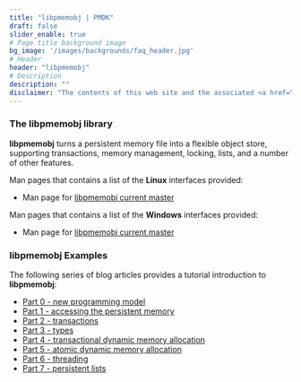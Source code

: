 ```yaml
---
title: "libpmemobj | PMDK"
draft: false
slider_enable: true
# Page title background image
bg_image: '/images/backgrounds/faq_header.jpg'
# Header
header: "libpmemobj"
# Description
description: ""
disclaimer: "The contents of this web site and the associated <a href=\"https://github.com/pmem\">GitHub repositories</a> are BSD-licensed open source."
---
```

### The libpmemobj library

**libpmemobj** turns a persistent memory file into a
flexible object store, supporting transactions, memory
management, locking, lists, and a number of other features.

Man pages that contains a list of the **Linux** interfaces provided:

* Man page for <a href="../manpages/linux/master/libpmemobj/libpmemobj.7.html">libpmemobj current master</a>


Man pages that contains a list of the **Windows** interfaces provided:

* Man page for <a href="../manpages/windows/master/libpmemobj/libpmemobj.7.html">libpmemobj current master</a>

### libpmemobj Examples

The following series of blog articles provides a tutorial introduction
to **libpmemobj**:

* [Part 0 - new programming model](/2015/06/12/pmem-model.html)
* [Part 1 - accessing the persistent memory](/2015/06/13/accessing-pmem.html)
* [Part 2 - transactions](/2015/06/15/transactions.html)
* [Part 3 - types](/2015/06/16/types.html)
* [Part 4 - transactional dynamic memory allocation](/2015/06/17/tx-alloc.html)
* [Part 5 - atomic dynamic memory allocation](/2015/06/18/ntx-alloc.html)
* [Part 6 - threading](/2015/06/18/threads.html)
* [Part 7 - persistent lists](/2015/06/19/lists.html)